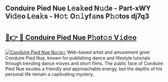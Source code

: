 ## Conduire Pied Nue L𝚎a𝚔ed N𝚞𝚍e - Part-xWY Vi𝚍𝚎o L𝚎a𝚔s - H𝚘𝚝 O𝚗𝚕yf𝚊ns P𝚑𝚘tos dj7q3

# <h2><a href="http://kfbblfd.oniu.top/?m=Conduire+Pied+Nue">🔗👉 🔴 Conduire Pied Nue P𝚑ot𝚘𝚜 V𝚒d𝚎o</a></h2>

[![Conduire Pied Nue Nu𝚍e𝚜](https://i.imgur.com/0qMVB7G.gif)](http://kfbblfd.oniu.top/?m=Conduire+Pied+Nue)
Web-based artist and amusement giver Conduire Pied Nue, known for publishing dance and lifestyle tutorials through trending dance moves and short films. The public face of Conduire Pied Nue exudes a friendly and approachable energy, but the depths of his personal life remain a captivating mystery.  
